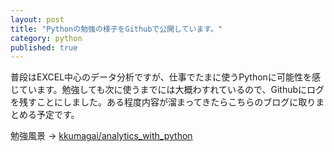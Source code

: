 ```yaml
---
layout: post
title: "Pythonの勉強の様子をGithubで公開しています。"
category: python
published: true
---
```


普段はEXCEL中心のデータ分析ですが、仕事でたまに使うPythonに可能性を感じています。勉強しても次に使うまでには大概わすれているので、Githubにログを残すことにしました。ある程度内容が溜まってきたらこちらのブログに取りまとめる予定です。

勉強風景 → [kkumagai/analytics_with_python](https://github.com/kkumagai/analytics_with_python)